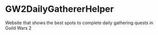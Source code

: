 # GW2DailyGathererHelper
Website that shows the best spots to complete daily gathering quests in Guild Wars 2
